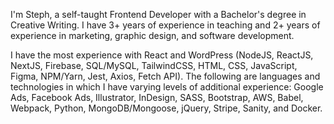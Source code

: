 I'm Steph, a self-taught Frontend Developer with a Bachelor's degree in Creative Writing. I have 3+ years of experience in teaching and 2+ years of experience in marketing, graphic design, and software development.

I have the most experience with React and WordPress (NodeJS, ReactJS, NextJS, Firebase, SQL/MySQL, TailwindCSS, HTML, CSS, JavaScript, Figma, NPM/Yarn, Jest, Axios, Fetch API). The following are languages and technologies in which I have varying levels of additional experience: Google Ads, Facebook Ads, Illustrator, InDesign, SASS, Bootstrap, AWS, Babel, Webpack, Python, MongoDB/Mongoose, jQuery, Stripe, Sanity, and Docker.
